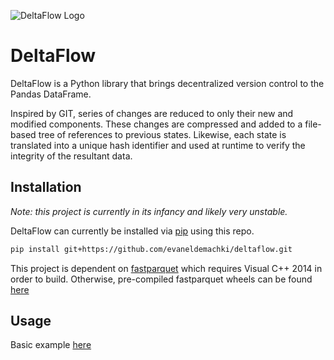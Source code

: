 ![DeltaFlow Logo](https://repository-images.githubusercontent.com/250386104/52d02a00-75f6-11ea-82e9-9f6ea27ea6a2)
# DeltaFlow
DeltaFlow is a Python library that brings decentralized version control to the Pandas DataFrame. 

Inspired by GIT, series of changes are reduced to only their new and modified components. These changes are compressed and added to a file-based tree of references to previous states. Likewise, each state is translated into a unique hash identifier and used at runtime to verify the integrity of the resultant data.
## Installation
<i>Note: this project is currently in its infancy and likely very unstable.</i>

DeltaFlow can currently be installed via [pip](https://pip.pypa.io/en/stable/) using this repo.
```bash
pip install git+https://github.com/evaneldemachki/deltaflow.git
```
This project is dependent on [fastparquet](https://fastparquet.readthedocs.io/en/latest/) which requires Visual C++ 2014 in order to build. Otherwise, pre-compiled fastparquet wheels can be found [here](https://www.lfd.uci.edu/~gohlke/pythonlibs/)
## Usage
Basic example [here](https://github.com/evaneldemachki/deltaflow/blob/master/docs/example.ipynb/)

